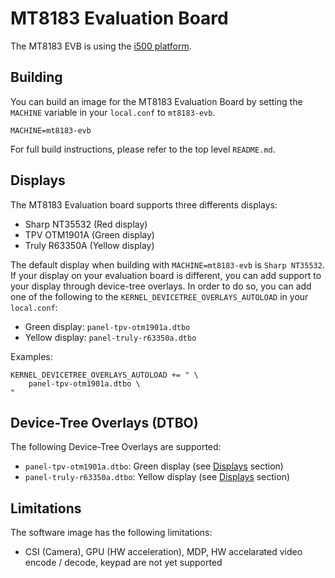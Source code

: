 # MT8183 Evaluation Board

The MT8183 EVB is using the [i500 platform](../platforms/i500.md).

## Building

You can build an image for the MT8183 Evaluation Board by setting the
`MACHINE` variable in your `local.conf` to `mt8183-evb`.

	MACHINE=mt8183-evb

For full build instructions, please refer to the top level `README.md`.

## Displays

The MT8183 Evaluation board supports three differents displays:
* Sharp NT35532 (Red display)
* TPV OTM1901A (Green display)
* Truly R63350A (Yellow display)

The default display when building with `MACHINE=mt8183-evb` is `Sharp NT35532`.
If your display on your evaluation board is different, you can add support to
your display through device-tree overlays. In order to do so, you can add one
of the following to the `KERNEL_DEVICETREE_OVERLAYS_AUTOLOAD` in your
`local.conf`:
* Green display: `panel-tpv-otm1901a.dtbo`
* Yellow display: `panel-truly-r63350a.dtbo`

Examples:

	KERNEL_DEVICETREE_OVERLAYS_AUTOLOAD += " \
		panel-tpv-otm1901a.dtbo \
	"

## Device-Tree Overlays (DTBO)

The following Device-Tree Overlays are supported:
* `panel-tpv-otm1901a.dtbo`: Green display (see [Displays](#displays) section)
* `panel-truly-r63350a.dtbo`: Yellow display (see [Displays](#displays) section)

## Limitations

The software image has the following limitations:
* CSI (Camera), GPU (HW acceleration), MDP,
HW accelarated video encode / decode, keypad are not yet supported
